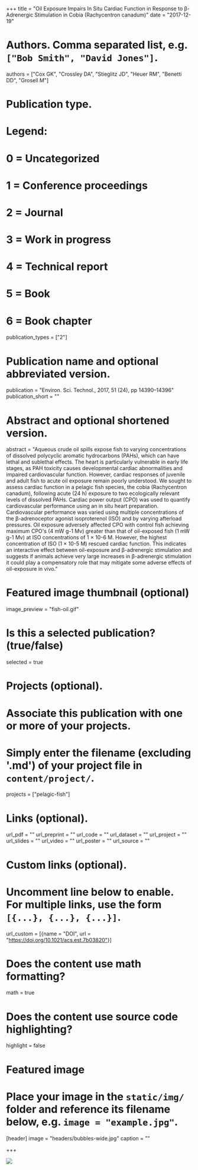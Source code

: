 +++
title = "Oil Exposure Impairs In Situ Cardiac Function in Response to β-Adrenergic Stimulation in Cobia (Rachycentron canadum)"
date = "2017-12-19"

# Authors. Comma separated list, e.g. `["Bob Smith", "David Jones"]`.
authors = ["Cox GK", "Crossley DA", "Stieglitz JD", "Heuer RM", "Benetti DD", "Grosell M"]

# Publication type.
# Legend:
# 0 = Uncategorized
# 1 = Conference proceedings
# 2 = Journal
# 3 = Work in progress
# 4 = Technical report
# 5 = Book
# 6 = Book chapter
publication_types = ["2"]

# Publication name and optional abbreviated version.
publication = "Environ. Sci. Technol., 2017, 51 (24), pp 14390–14396"
publication_short = ""

# Abstract and optional shortened version.
abstract = "Aqueous crude oil spills expose fish to varying concentrations of dissolved polycyclic aromatic hydrocarbons (PAHs), which can have lethal and sublethal effects. The heart is particularly vulnerable in early life stages, as PAH toxicity causes developmental cardiac abnormalities and impaired cardiovascular function. However, cardiac responses of juvenile and adult fish to acute oil exposure remain poorly understood. We sought to assess cardiac function in a pelagic fish species, the cobia (Rachycentron canadum), following acute (24 h) exposure to two ecologically relevant levels of dissolved PAHs. Cardiac power output (CPO) was used to quantify cardiovascular performance using an in situ heart preparation. Cardiovascular performance was varied using multiple concentrations of the β-adrenoceptor agonist isoproterenol (ISO) and by varying afterload pressures. Oil exposure adversely affected CPO with control fish achieving maximum CPO's (4 mW g-1 Mv) greater than that of oil-exposed fish (1 mW g-1 Mv) at ISO concentrations of 1 × 10-6 M. However, the highest concentration of ISO (1 × 10-5 M) rescued cardiac function. This indicates an interactive effect between oil-exposure and β-adrenergic stimulation and suggests if animals achieve very large increases in β-adrenergic stimulation it could play a compensatory role that may mitigate some adverse effects of oil-exposure in vivo."

# Featured image thumbnail (optional)
image_preview = "fish-oil.gif"

# Is this a selected publication? (true/false)
selected = true

# Projects (optional).
#   Associate this publication with one or more of your projects.
#   Simply enter the filename (excluding '.md') of your project file in `content/project/`.
projects = ["pelagic-fish"]

# Links (optional).
url_pdf = ""
url_preprint = ""
url_code = ""
url_dataset = ""
url_project = ""
url_slides = ""
url_video = ""
url_poster = ""
url_source = ""

# Custom links (optional).
#   Uncomment line below to enable. For multiple links, use the form `[{...}, {...}, {...}]`.
 url_custom = [{name = "DOI", url = "https://doi.org/10.1021/acs.est.7b03820"}]

# Does the content use math formatting?
math = true

# Does the content use source code highlighting?
highlight = false

# Featured image
# Place your image in the `static/img/` folder and reference its filename below, e.g. `image = "example.jpg"`.
[header]
image = "headers/bubbles-wide.jpg"
caption = ""

+++

![](/img/fish-oil.gif)
